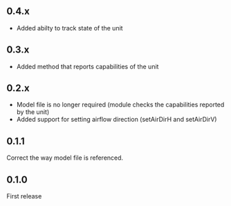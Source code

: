 ## 0.4.x
 
 * Added abilty to track state of the unit

## 0.3.x

* Added method that reports capabilities of the unit

## 0.2.x

* Model file is no longer required (module checks the capabilities reported by the unit)
* Added support for setting airflow direction (setAirDirH and setAirDirV)

## 0.1.1

Correct the way model file is referenced.

## 0.1.0

First release
